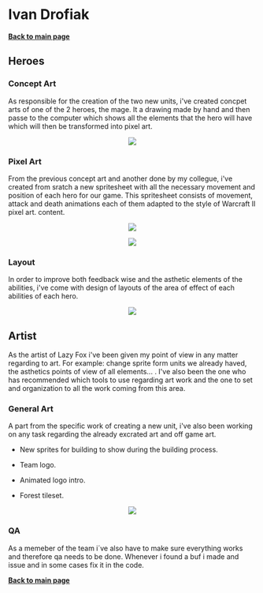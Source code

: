 # Ivan Drofiak
**[Back to main page](https://lazyfoxstudio.github.io/Project-2/)**

## Heroes
### Concept Art
As responsible for the creation of the two new units, i've created concpet arts of one of the 2 heroes, the mage. It a drawing made by hand and then passe to the computer which shows all the elements that the hero will have which will then be transformed into pixel art.

<p align="center"> 
<img src="https://i.imgur.com/Jj7sO0o.png">
</p> 

### Pixel Art
From the previous concept art and another done by my collegue, i've created from sratch a new spritesheet with all the necessary movement and position of each hero for our game. This spritesheet consists of movement, attack and death animations each of them adapted to the style of Warcraft II pixel art.
content.

<p align="center">  
<img src="https://i.imgur.com/GZzBqzF.png">
</p> 

<p align="center"> 
<img src="https://i.imgur.com/5CWJ35H.png">
</p> 

### Layout
In order to improve both feedback wise and the asthetic elements of the abilities, i've come with design of layouts of the area of effect of each abilities of each hero.

<p align="center"> 
<img src="https://i.imgur.com/PenUu81.png">
<p> 

## Artist
As the artist of Lazy Fox i've been given my point of view in any matter regarding to art. For example: change sprite form units we already haved, the asthetics points of view of all elements... . I've also been the one who has recommended which tools to use regarding art work and the one to set and organization to all the work coming from this area.

### General Art
A part from the specific work of creating a new unit, i've also been working on any task regarding the already excrated art and off game art.

* New sprites for building to show during the building process.

* Team logo.

* Animated logo intro.

* Forest tileset.

<p align="center">  
<img src="https://i.imgur.com/33WynCc.png">
</p> 

### QA
As a memeber of the team i´ve also have to make sure everything works and therefore qa needs to be done. Whenever i found a buf i made and issue and in some cases fix it in the code.


**[Back to main page](https://lazyfoxstudio.github.io/Project-2/)**
